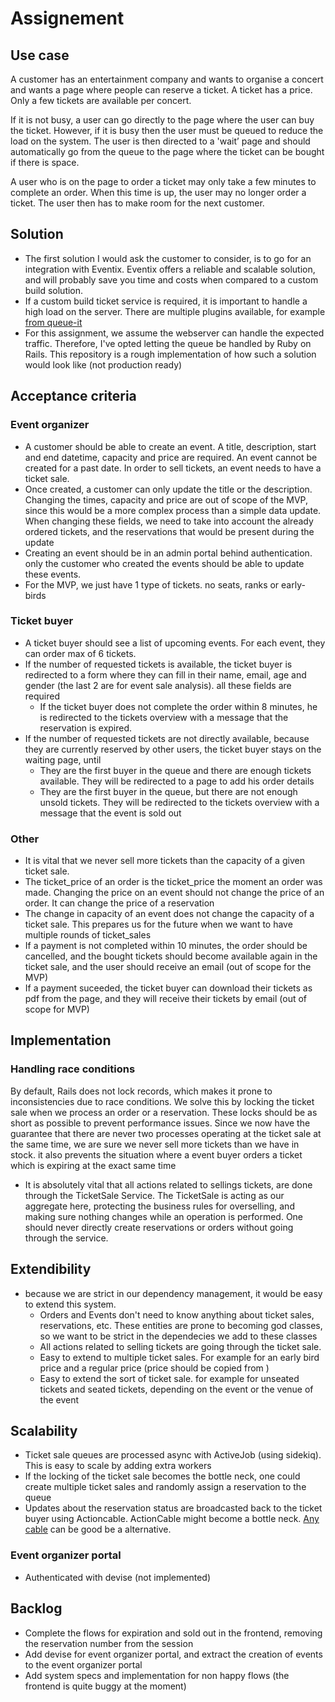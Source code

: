 # Assignement

## Use case
A customer has an entertainment company and wants to organise a concert and wants a page where people can reserve a ticket. A ticket has a price. Only a few tickets are available per concert.

If it is not busy, a user can go directly to the page where the user can buy the ticket. However, if it is busy then the user must be queued to reduce the load on the system. The user is then directed to a 'wait’ page and should automatically go from the queue to the page where the ticket can be bought if there is space.

A user who is on the page to order a ticket may only take a few minutes to complete an order. When this time is up, the user may no longer order a ticket. The user then has to make room for the next customer.

## Solution
- The first solution I would ask the customer to consider, is to go for an integration with Eventix. Eventix offers a reliable and scalable solution, and will probably save you time and costs when compared to a custom build solution.
- If a custom build ticket service is required, it is important to handle a high load on the server. There are multiple plugins available, for example [from queue-it](https://queue-it.com/virtual-waiting-room/) 
- For this assignment, we assume the webserver can handle the expected traffic. Therefore, I've opted letting the queue be handled by Ruby on Rails. This repository is a rough implementation of how such a solution would look like (not production ready)

## Acceptance criteria
### Event organizer
- A customer should be able to create an event. A title, description, start and end datetime, capacity and price are required. An event cannot be created for a past date. In order to sell tickets, an event needs to have a ticket sale.
- Once created, a customer can only update the title or the description. Changing the times, capacity and price are out of scope of the MVP, since this would be a more complex process than a simple data update. When changing these fields, we need to take into account the already ordered tickets, and the reservations that would be present during the update
- Creating an event should be in an admin portal behind authentication. only the customer who created the events should be able to update these events.
- For the MVP, we just have 1 type of tickets. no seats, ranks or early-birds

### Ticket buyer
- A ticket buyer should see a list of upcoming events. For each event, they can order max of 6 tickets.
- If the number of requested tickets is available, the ticket buyer is redirected to a form where they can fill in their name, email, age and gender (the last 2 are for event sale analysis). all these fields are required
    - If the ticket buyer does not complete the order within 8 minutes, he is redirected to the tickets overview with a message that the reservation is expired.
- If the number of requested tickets are not directly available, because they are currently reserved by other users, the ticket buyer stays on the waiting page, until
    - They are the first buyer in the queue and there are enough tickets available. They will be redirected to a page to add his order details
    - They are the first buyer in the queue, but there are not enough unsold tickets. They will be redirected to the tickets overview with a message that the event is sold out

### Other
- It is vital that we never sell more tickets than the capacity of a given ticket sale.
- The ticket_price of an order is the ticket_price the moment an order was made. Changing the price on an event should not change the price of an order. It can change the price of a reservation
- The change in capacity of an event does not change the capacity of a ticket sale. This prepares us for the future when we want to have multiple rounds of ticket_sales
- If a payment is not completed within 10 minutes, the order should be cancelled, and the bought tickets should become available again in the ticket sale, and the user should receive an email (out of scope for the MVP)
- If a payment suceeded, the ticket buyer can download their tickets as pdf from the page, and they will receive their tickets by email (out of scope for MVP)

## Implementation
### Handling race conditions
By default, Rails does not lock records, which makes it prone to inconsistencies due to race conditions.
We solve this by locking the ticket sale when we process an order or a reservation. These locks should be as short as possible to prevent performance issues. Since we now have the guarantee that there are never two processes operating at the ticket sale at the same time, we are sure we never sell more tickets than we have in stock. it also prevents the situation where a event buyer orders a ticket which is expiring at the exact same time
- It is absolutely vital that all actions related to sellings tickets, are done through the TicketSale Service. The TicketSale is acting as our aggregate here, protecting the business rules for overselling, and making sure nothing changes while an operation is performed. One should never directly create reservations or orders without going through the service.

## Extendibility
- because we are strict in our dependency management, it would be easy to extend this system.
    - Orders and Events don't need to know anything about ticket sales, reservations, etc. These entities are prone to becoming
    god classes, so we want to be strict in the dependecies we add to these classes
    - All actions related to selling tickets are going through the ticket sale. 
    - Easy to extend to multiple ticket sales. For example for an early bird price and a regular price (price should be copied from )
    - Easy to extend the sort of ticket sale. for example for unseated tickets and seated tickets, depending on the event or the venue of the event

## Scalability
- Ticket sale queues are processed async with ActiveJob (using sidekiq). This is easy to scale by adding extra workers
- If the locking of the ticket sale becomes the bottle neck, one could create multiple ticket sales and randomly assign a reservation to the queue
- Updates about the reservation status are broadcasted back to the ticket buyer using Actioncable. ActionCable might become a bottle neck. [Any cable](https://nebulab.com/blog/actioncable-vs-anycable-fight) can be good be a alternative.

### Event organizer portal
- Authenticated with devise (not implemented)

## Backlog
- Complete the flows for expiration and sold out in the frontend, removing the reservation number from the session
- Add devise for event organizer portal, and extract the creation of events to the event organizer portal
- Add system specs and implementation for non happy flows (the frontend is quite buggy at the moment)